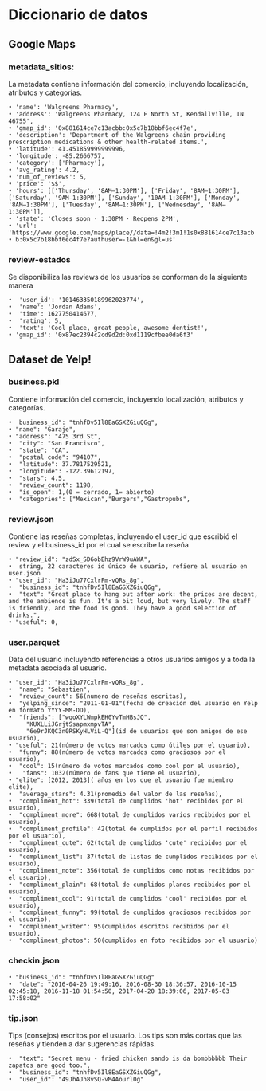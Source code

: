 # Diccionario de datos


## Google Maps

### metadata_sitios:
La metadata contiene información del comercio, incluyendo localización, atributos y categorías.

    • 'name': 'Walgreens Pharmacy', 
    • 'address': 'Walgreens Pharmacy, 124 E North St, Kendallville, IN 46755', 
    • 'gmap_id': '0x881614ce7c13acbb:0x5c7b18bbf6ec4f7e', 
    • 'description': 'Department of the Walgreens chain providing prescription medications & other health-related items.', 
    • 'latitude': 41.451859999999996, 
    • 'longitude': -85.2666757, 
    • 'category': ['Pharmacy'], 
    • 'avg_rating': 4.2, 
    • 'num_of_reviews': 5, 
    • 'price': '$$', 
    • 'hours': [['Thursday', '8AM–1:30PM'], ['Friday', '8AM–1:30PM'], ['Saturday', '9AM–1:30PM'], ['Sunday', '10AM–1:30PM'], ['Monday', '8AM–1:30PM'], ['Tuesday', '8AM–1:30PM'], ['Wednesday', '8AM–1:30PM']], 
    • 'state': 'Closes soon ⋅ 1:30PM ⋅ Reopens 2PM', 
    • 'url': 'https://www.google.com/maps/place//data=!4m2!3m1!1s0x881614ce7c13acb
    • b:0x5c7b18bbf6ec4f7e?authuser=-1&hl=en&gl=us'

### review-estados    
Se disponibiliza las reviews de los usuarios se conforman de la siguiente manera 
     
    •  'user_id': '101463350189962023774',   
    •  'name': 'Jordan Adams', 
    •  'time': 1627750414677, 
    •  'rating': 5, 
    •  'text': 'Cool place, great people, awesome dentist!', 
    • 'gmap_id': '0x87ec2394c2cd9d2d:0xd1119cfbee0da6f3'

   
## Dataset de Yelp!

### business.pkl 

Contiene información del comercio, incluyendo localización, atributos y categorías.

    •  business_id": "tnhfDv5Il8EaGSXZGiuQGg",
    • "name": "Garaje",
    • "address": "475 3rd St",
    •  "city": "San Francisco",
    •  "state": "CA",
    •  "postal code": "94107",
    •  "latitude": 37.7817529521,
    •  "longitude": -122.39612197,
    •  "stars": 4.5,
    •  "review_count": 1198,
    •  "is_open": 1,(0 = cerrado, 1= abierto)
    •  "categories": ["Mexican","Burgers","Gastropubs",

### review.json 

Contiene las reseñas completas, incluyendo el user_id que escribió el review y el business_id por el cual se escribe la reseña

    • "review_id": "zdSx_SD6obEhz9VrW9uAWA",
    •  string, 22 caracteres id único de usuario, refiere al usuario en user.json
    • "user_id": "Ha3iJu77CxlrFm-vQRs_8g",
    •  "business_id": "tnhfDv5Il8EaGSXZGiuQGg",
    •  "text": "Great place to hang out after work: the prices are decent, and the ambience is fun. It's a bit loud, but very lively. The staff is friendly, and the food is good. They have a good selection of drinks.",
    • "useful": 0,

### user.parquet
 Data del usuario incluyendo referencias a otros usuarios amigos y a toda la metadata asociada al usuario.

    • "user_id": "Ha3iJu77CxlrFm-vQRs_8g",
    •  "name": "Sebastien",
    •  "review_count": 56(numero de reseñas escritas),
    •  "yelping_since": "2011-01-01"(fecha de creación del usuario en Yelp en formato YYYY-MM-DD),
    •  "friends": ["wqoXYLWmpkEH0YvTmHBsJQ",
         "KUXLLiJGrjtSsapmxmpvTA",
         "6e9rJKQC3n0RSKyHLViL-Q"](id de usuarios que son amigos de ese usuario),
    • "useful": 21(número de votos marcados como útiles por el usuario),
    •  "funny": 88(número de votos marcados como graciosos por el usuario),
    •  "cool": 15(número de votos marcados como cool por el usuario),
    •   "fans": 1032(número de fans que tiene el usuario),
    • "elite": [2012, 2013]( años en los que el usuario fue miembro elite),
    •  "average_stars": 4.31(promedio del valor de las reseñas),
    •  "compliment_hot": 339(total de cumplidos 'hot' recibidos por el usuario),
    •  "compliment_more": 668(total de cumplidos varios recibidos por el usuario),
    •  "compliment_profile": 42(total de cumplidos por el perfil recibidos por el usuario),
    •  "compliment_cute": 62(total de cumplidos 'cute' recibidos por el usuario),
    •  "compliment_list": 37(total de listas de cumplidos recibidos por el usuario),
    •  "compliment_note": 356(total de cumplidos como notas recibidos por el usuario),	
    •  "compliment_plain": 68(total de cumplidos planos recibidos por el usuario),
    •  "compliment_cool": 91(total de cumplidos 'cool' recibidos por el usuario),
    •  "compliment_funny": 99(total de cumplidos graciosos recibidos por el usuario),
    •  "compliment_writer": 95(cumplidos escritos recibidos por el usuario),
    •  "compliment_photos": 50(cumplidos en foto recibidos por el usuario)

### checkin.json 

    • "business_id": "tnhfDv5Il8EaGSXZGiuQGg"
    •  "date": "2016-04-26 19:49:16, 2016-08-30 18:36:57, 2016-10-15 02:45:18, 2016-11-18 01:54:50, 2017-04-20 18:39:06, 2017-05-03 17:58:02"

### tip.json

 Tips (consejos) escritos por el usuario. Los tips son más cortas que las reseñas y tienden a dar sugerencias rápidas.

    •  "text": "Secret menu - fried chicken sando is da bombbbbbb Their zapatos are good too.",
    •  "business_id": "tnhfDv5Il8EaGSXZGiuQGg",
    •  "user_id": "49JhAJh8vSQ-vM4Aourl0g"

